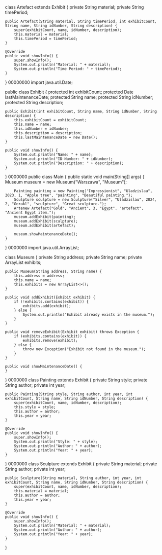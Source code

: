 class Artefact extends Exhibit {
    private String material;
    private String timePeriod;

    public Artefact(String material, String timePeriod, int exhibitCount, String name, String idNumber, String description) {
        super(exhibitCount, name, idNumber, description);
        this.material = material;
        this.timePeriod = timePeriod;
    }

    @Override
    public void showInfo() {
        super.showInfo();
        System.out.println("Material: " + material);
        System.out.println("Time Period: " + timePeriod);
    }
}
00000000
import java.util.Date;

public class Exhibit {
    protected int exhibitCount;
    protected Date lastMaintenanceDate;
    protected String name;
    protected String idNumber;
    protected String description;

    public Exhibit(int exhibitCount, String name, String idNumber, String description) {
        this.exhibitCount = exhibitCount;
        this.name = name;
        this.idNumber = idNumber;
        this.description = description;
        this.lastMaintenanceDate = new Date();
    }

    public void showInfo() {
        System.out.println("Name: " + name);
        System.out.println("ID Number: " + idNumber);
        System.out.println("Description: " + description);
    }
}
0000000
public class Main {
    public static void main(String[] args) {
        Museum museum = new Museum("Warszawa", "Museum");

        Painting painting = new Painting("Impressionist", "Uladzislau", 2023, 1, "Apple tree", "painting", "Beautiful painting.");
        Sculpture sculpture = new Sculpture("Silver", "Uladzislau", 2024, 2, "Gerakl", "sculpture", "Great sculpture.");
        Artenew Artefact("Gold", "Ancient", 3, "Egypt", "artefact", "Ancient Egypt item.");
        museum.addExhibit(painting);
        museum.addExhibit(sculpture);
        museum.addExhibit(artefact);

        museum.showMaintenanceDate();
    }
}
0000000
import java.util.ArrayList;

class Museum {
    private String address;
    private String name;
    private ArrayList<Exhibit> exhibits;

    public Museum(String address, String name) {
        this.address = address;
        this.name = name;
        this.exhibits = new ArrayList<>();
    }

    public void addExhibit(Exhibit exhibit) {
        if (!exhibits.contains(exhibit)) {
            exhibits.add(exhibit);
        } else {
            System.out.println("Exhibit already exists in the museum.");
        }
    }

    public void removeExhibit(Exhibit exhibit) throws Exception {
        if (exhibits.contains(exhibit)) {
            exhibits.remove(exhibit);
        } else {
            throw new Exception("Exhibit not found in the museum.");
        }
    }

    public void showMaintenanceDate() {
    }
}
0000000
class Painting extends Exhibit {
    private String style;
    private String author;
    private int year;

    public Painting(String style, String author, int year, int exhibitCount, String name, String idNumber, String description) {
        super(exhibitCount, name, idNumber, description);
        this.style = style;
        this.author = author;
        this.year = year;
    }

    @Override
    public void showInfo() {
        super.showInfo();
        System.out.println("Style: " + style);
        System.out.println("Author: " + author);
        System.out.println("Year: " + year);
    }
}
0000000
class Sculpture extends Exhibit {
    private String material;
    private String author;
    private int year;

    public Sculpture(String material, String author, int year, int exhibitCount, String name, String idNumber, String description) {
        super(exhibitCount, name, idNumber, description);
        this.material = material;
        this.author = author;
        this.year = year;
    }

    @Override
    public void showInfo() {
        super.showInfo();
        System.out.println("Material: " + material);
        System.out.println("Author: " + author);
        System.out.println("Year: " + year);
    }
}
